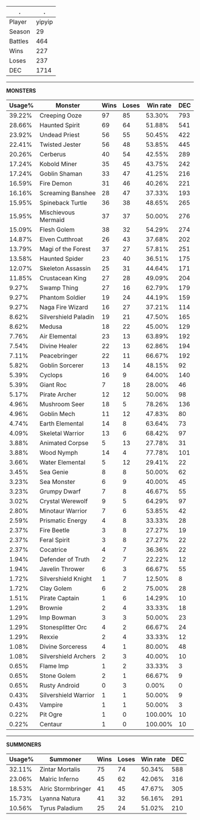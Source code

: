 .|.
|-|-
Player|yipyip
Season|29
Battles|464
Wins|227
Loses|237
DEC|1714

---
**MONSTERS**

Usage%|Monster|Wins|Loses|Win rate|DEC|
-|-|-|-|-|-|
39.22%|Creeping Ooze|97|85|53.30%|793|
28.66%|Haunted Spirit|69|64|51.88%|541|
23.92%|Undead Priest|56|55|50.45%|422|
22.41%|Twisted Jester|56|48|53.85%|445|
20.26%|Cerberus|40|54|42.55%|289|
17.24%|Kobold Miner|35|45|43.75%|242|
17.24%|Goblin Shaman|33|47|41.25%|216|
16.59%|Fire Demon|31|46|40.26%|221|
16.16%|Screaming Banshee|28|47|37.33%|193|
15.95%|Spineback Turtle|36|38|48.65%|265|
15.95%|Mischievous Mermaid|37|37|50.00%|276|
15.09%|Flesh Golem|38|32|54.29%|274|
14.87%|Elven Cutthroat|26|43|37.68%|202|
13.79%|Magi of the Forest|37|27|57.81%|251|
13.58%|Haunted Spider|23|40|36.51%|175|
12.07%|Skeleton Assassin|25|31|44.64%|171|
11.85%|Crustacean King|27|28|49.09%|204|
9.27%|Swamp Thing|27|16|62.79%|179|
9.27%|Phantom Soldier|19|24|44.19%|159|
9.27%|Naga Fire Wizard|16|27|37.21%|114|
8.62%|Silvershield Paladin|19|21|47.50%|165|
8.62%|Medusa|18|22|45.00%|129|
7.76%|Air Elemental|23|13|63.89%|192|
7.54%|Divine Healer|22|13|62.86%|194|
7.11%|Peacebringer|22|11|66.67%|192|
5.82%|Goblin Sorcerer|13|14|48.15%|92|
5.39%|Cyclops|16|9|64.00%|140|
5.39%|Giant Roc|7|18|28.00%|46|
5.17%|Pirate Archer|12|12|50.00%|98|
4.96%|Mushroom Seer|18|5|78.26%|136|
4.96%|Goblin Mech|11|12|47.83%|80|
4.74%|Earth Elemental|14|8|63.64%|73|
4.09%|Skeletal Warrior|13|6|68.42%|97|
3.88%|Animated Corpse|5|13|27.78%|31|
3.88%|Wood Nymph|14|4|77.78%|101|
3.66%|Water Elemental|5|12|29.41%|22|
3.45%|Sea Genie|8|8|50.00%|62|
3.23%|Sea Monster|6|9|40.00%|45|
3.23%|Grumpy Dwarf|7|8|46.67%|55|
3.02%|Crystal Werewolf|9|5|64.29%|97|
2.80%|Minotaur Warrior|7|6|53.85%|42|
2.59%|Prismatic Energy|4|8|33.33%|28|
2.37%|Fire Beetle|3|8|27.27%|19|
2.37%|Feral Spirit|3|8|27.27%|22|
2.37%|Cocatrice|4|7|36.36%|22|
1.94%|Defender of Truth|2|7|22.22%|12|
1.94%|Javelin Thrower|6|3|66.67%|55|
1.72%|Silvershield Knight|1|7|12.50%|8|
1.72%|Clay Golem|6|2|75.00%|28|
1.51%|Pirate Captain|1|6|14.29%|10|
1.29%|Brownie|2|4|33.33%|18|
1.29%|Imp Bowman|3|3|50.00%|23|
1.29%|Stonesplitter Orc|4|2|66.67%|24|
1.29%|Rexxie|2|4|33.33%|12|
1.08%|Divine Sorceress|4|1|80.00%|48|
1.08%|Silvershield Archers|2|3|40.00%|10|
0.65%|Flame Imp|1|2|33.33%|3|
0.65%|Stone Golem|2|1|66.67%|9|
0.65%|Rusty Android|0|3|0.00%|0|
0.43%|Silvershield Warrior|1|1|50.00%|9|
0.43%|Vampire|1|1|50.00%|3|
0.22%|Pit Ogre|1|0|100.00%|10|
0.22%|Centaur|1|0|100.00%|10|

---
**SUMMONERS**

Usage%|Summoner|Wins|Loses|Win rate|DEC|
-|-|-|-|-|-|
32.11%|Zintar Mortalis|75|74|50.34%|588|
23.06%|Malric Inferno|45|62|42.06%|316|
18.53%|Alric Stormbringer|41|45|47.67%|305|
15.73%|Lyanna Natura|41|32|56.16%|291|
10.56%|Tyrus Paladium|25|24|51.02%|210|
